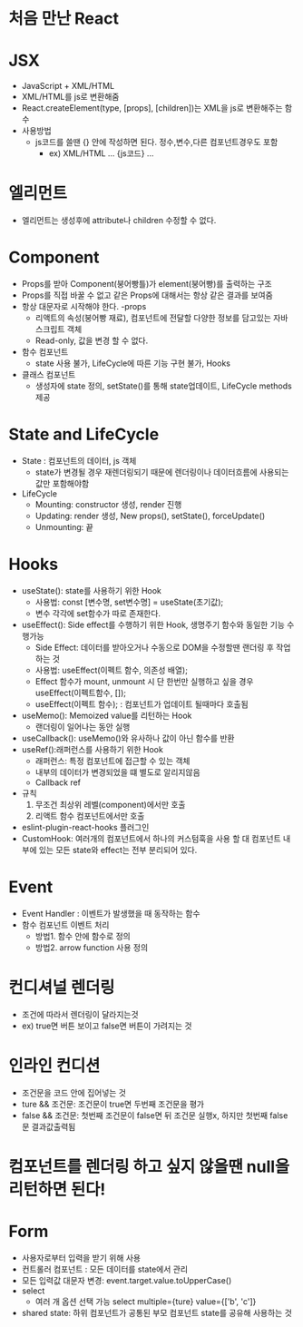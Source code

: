 # 처음 만난 React

# JSX
  - JavaScript + XML/HTML
  - XML/HTML를 js로 변환해줌
  - React.createElement(type, [props], [children])는 XML을 js로 변환해주는 함수
  - 사용방법
    - js코드를 쓸땐 {} 안에 작성하면 된다. 정수,변수,다른 컴포넌트경우도 포함
      - ex) XML/HTML ... {js코드} ...
# 엘리먼트
  - 엘리먼트는 생성후에 attribute나 children 수정할 수 없다.

# Component
  - Props를 받아 Component(붕어빵틀)가 element(붕어빵)를 출력하는 구조
  - Props를 직접 바꿀 수 없고 같은 Props에 대해서는 항상 같은 결과를 보여줌
  - 항상 대문자로 시작해야 한다.
  -props
    - 리액트의 속성(붕어빵 재료), 컴포넌트에 전달할 다양한 정보를 담고있는 자바스크립트 객체
    - Read-only, 값을 변경 할 수 없다.
  - 함수 컴포넌트
    - state 사용 불가, LifeCycle에 따른 기능 구현 불가, Hooks
  - 클래스 컴포넌트
    - 생성자에 state 정의, setState()를 통해 state업데이트, LifeCycle methods 제공
  
# State and LifeCycle
  - State : 컴포넌트의 데이터, js 객체
    - state가 변경될 경우 재렌더링되기 때문에 렌더링이나 데이터흐름에 사용되는 값만 포함해야함
  - LifeCycle
    - Mounting: constructor 생성, render 진행
    - Updating: render 생성, New props(), setState(), forceUpdate()
    - Unmounting: 끝

# Hooks
  - useState(): state를 사용하기 위한 Hook
    - 사용법: const [변수명, set변수명] = useState(초기값);
    - 변수 각각에 set함수가 따로 존재한다.
  - useEffect(): Side effect를 수행하기 위한 Hook, 생명주기 함수와 동일한 기능 수행가능
    - Side Effect: 데이터를 받아오거나 수동으로 DOM을 수정할땐 랜더링 후 작업하는 것
    - 사용법: useEffect(이펙트 함수, 의존성 배열);
    - Effect 함수가 mount, unmount 시 단 한번만 실행하고 싶을 경우 useEffect(이펙트함수, []);
    - useEffect(이펙트 함수); : 컴포넌트가 업데이트 될때마다 호출됨
  - useMemo(): Memoized value를 리턴하는 Hook
    - 랜더링이 일어나는 동안 실행
  - useCallback(): useMemo()와 유사하나 값이 아닌 함수를 반환
  - useRef():래퍼런스를 사용하기 위한 Hook
    - 래퍼런스: 특정 컴포넌트에 접근할 수 있는 객체
    - 내부의 데이터가 변경되었을 떄 별도로 알리지않음
    - Callback ref
  - 규칙
    1) 무조건 최상위 레벨(component)에서만 호출
    2) 리액트 함수 컴포넌트에서만 호출
  - eslint-plugin-react-hooks 플러그인
  - CustomHook: 여러개의 컴포넌트에서 하나의 커스텀훅을 사용 할 대 컴포넌트 내부에 있는 모든 state와 effect는 전부 분리되어 있다.

# Event
  - Event Handler : 이벤트가 발생했을 때 동작하는 함수
  - 함수 컴포넌트 이벤트 처리
    - 방법1. 함수 안에 함수로 정의
    - 방법2. arrow function 사용 정의

# 컨디셔널 렌더링
  - 조건에 따라서 렌더링이 달라지는것
  - ex) true면 버튼 보이고 false면 버튼이 가려지는 것

# 인라인 컨디션
  - 조건문을 코드 안에 집어넣는 것
  - ture && 조건문: 조건문이 true면 두번째 조건문을 평가
  - false && 조건문: 첫번째 조건문이 false면 뒤 조건문 실행x, 하지만 첫번째 false문 결과값출력됨

# 컴포넌트를 렌더링 하고 싶지 않을땐 null을 리턴하면 된다!

# Form
  - 사용자로부터 입력을 받기 위해 사용
  - 컨트롤러 컴포넌트 : 모든 데이터를 state에서 관리
  - 모든 입력값 대문자 변경: event.target.value.toUpperCase()
  - select
    - 여러 개 옵션 선택 가능 select multiple={ture} value={['b', 'c']}
  - shared state: 하위 컴포넌트가 공통된 부모 컴포넌트 state를 공유해 사용하는 것

  